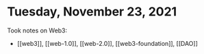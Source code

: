 # Tuesday, November 23, 2021

Took notes on Web3:

- [[web3]], [[web-1.0]], [[web-2.0]], [[web3-foundation]], [[DAO]]

